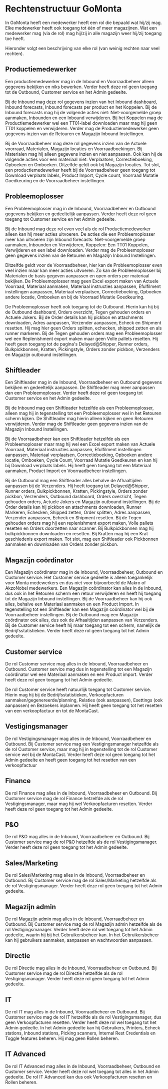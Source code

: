 # Rechtenstructuur GoMonta

In GoMonta heeft een medewerker heeft een rol die bepaald wat hij/zij mag. Elke medewerker heeft ook toegang tot één of meer magazijnen. Wat een medewerker mag (via de rol) mag hij/zij in alle magazijn weer hij/zij toegang toe heeft.

Hieronder volgt een beschrijving van elke rol (van weinig rechten naar veel rechten).

## Productiemedewerker

Een productiemedewerker mag in de Inbound en Voorraadbeheer alleen gegevens bekijken en niks bewerken. Verder heeft deze rol geen toegang tot de Outbound, Customer service en het Admin gedeelte.

Bij de Inbound mag deze rol gegevens inzien van het Inbound dashboard, Inbound forecasts, Inbound forecasts per product en het Koppelen. Bij de Inbound forecasts mag hij de volgende acties niet: Niet-voorgemelde groep aanmaken, Inbounden en een Inbound verwijderen. Bij het Koppelen mag de Productiemedewerker wel een TT01-label downloaden maar mag hij geen TT01 koppelen en verwijderen. Verder mag de Productiemedewerker geen gegevens inzien van de Retouren en Magazijn Inbound Instellingen.

Bij de Voorraadbeheer mag deze rol gegevens inzien van de Actuele voorraad, Materialen, Magazijn locaties en Voorraadboekingen. Bij Materialen mag hij alleen gegevens inzien en niet aanpassen. Ook kan hij de volgende acties voor een materiaal niet: Verplaatsen, Correctieboeking, Opboeken en Omboeken. Ditzelfde geldt ook bij Magazijn locaties. Tot slot, een productiemedewerker heeft bij de Voorraadbeheer geen toegang tot Download verplaats labels, Product Import, Cycle count, Voorraad Mutatie Goedkeuring en de Voorraadbeheer instellingen.

## Probleemoplosser

Een Probleemoplosser mag in de Inbound, Voorraadbeheer en Outbound gegevens bekijken en gedeeltelijk aanpassen. Verder heeft deze rol geen toegang tot Customer service en het Admin gedeelte.

Bij de Inbound mag deze rol even veel als de rol Productiemedewerker alleen kan hij meer acties uitvoeren. De acties die een Probleemoplosser meer kan uitvoeren zijn Inbound forecasts: Niet-voorgemelde groep aanmaken, Inbounden en Verwijderen, Koppelen: Een TT01 Koppelen, Verwijderen en een label downloaden. Verder mag de Probleemoplosser geen gegevens inzien van de Retouren en Magazijn Inbound Instellingen.

Ditzelfde geldt voor de Voorraadbeheer, hier kan de Probleemoplosser even veel inzien maar kan meer acties uitvoeren. Zo kan de Probleemoplosser bij Materialen de basis gegeven aanpassen en open orders per materiaal bekijken. De Probleemoplosser mag geen Excel export maken van Actuele Voorraad, Materiaal aanmaken, Materiaal instructies aanpassen, Efulfilment instellingen aanpassen, Materiaal verplaatsen, Correctieboeking, Opboeken andere locatie, Omboeken​ en bij de Voorraad Mutatie Goedkeuring.

De Probleemoplosser heeft ook toegang tot de Outbound. Hierin kan hij bij de Outbound dashboard, Orders overzicht, Tegen gehouden orders en Actuele Jokers. Bij de Order details kan hij pickbon en attachments downloaden, Adres aanpassen, Verzender aanpassen, Echeck en Shipment resetten. Hij mag hier geen Orders splitten, echecken, shipped zetten en als runner markeren. Bij de Tegen gehouden orders mag een Probleemoplosser wel een Replenishment export maken maar geen Volle pallets resetten. Hij heeft geen toegang tot de pagina's Delayed@Shipper, Runner orders, Bulkpickbonnen, Kratten, Pickingstyle, Orders zonder pickbon, Verzenders en Magazijn outbound instellingen.

## Shiftleader

Een Shiftleader mag in de Inbound, Voorraadbeheer en Outbound gegevens bekijken en gedeeltelijk aanpassen. De Shiftleader mag meer aanpassen dan een Probleemoplosser. Verder heeft deze rol geen toegang tot Customer service en het Admin gedeelte.

Bij de Inbound mag een Shiftleader hetzelfde als een Probleemoplosser, alleen mag hij in tegenstelling tot een Probleemoplosser wel in het Retouren scherm kijken. De Shiftleader mag hierin alleen kijken en geen Retouren verwijderen. Verder mag de Shiftleader geen gegevens inzien van de Magazijn Inbound Instellingen.

Bij de Voorraadbeheer kan een Shiftleader hetzelfde als een Probleemoplosser maar mag hij wel een Excel export maken van Actuele Voorraad, Materiaal instructies aanpassen, Efulfilment instellingen aanpassen, Materiaal verplaatsen, Correctieboeking, Opboeken andere locatie, Omboeken, Cycle Count, Voorraad Mutatie Goedkeuren en kan hij bij Download verplaats labels. Hij heeft geen toegang tot een Materiaal aanmaken, Product Import en Voorraadbeheer instellingen.

Bij de Outbound mag een Shiftleader alles behalve de Afhaaltijden aanpassen bij de Verzenders. Hij heeft toegang tot Delayed@Shipper, Runner orders, Bulkpickbonnen, Kratten, Pickingstyle, Orders zonder pickbon, Verzenders, Outbound dashboard, Orders overzicht, Tegen gehouden orders, Actuele Jokers en Magazijn outbound instellingen. Bij de Order details kan hij pickbon en attachments downloaden, Runner Markeren, Echecken, Shipped zetten, Order splitten, Adres aanpassen, Verzender aanpassen, Echeck en Shipment resetten. Bij de Tegen gehouden orders mag hij een replenishment export maken, Volle pallets resetten en Orders doorzetten naar scanner. Bij Bulkpickbonnen mag hij bulkpickbonnen downloaden en resetten. Bij Kratten mag hij een Krat geschiedenis export maken. Tot slot, mag een Shiftleader ook Pickbonnen aanmaken en downloaden van Orders zonder pickbon.

## Magazijn coördinator

Een Magazijn coördinator mag in de Inbound, Voorraadbeheer, Outbound en Customer service. Het Customer service gedeelte is alleen toegankelijk voor Monta medewerkers en dus niet voor bijvoorbeeld de Makro of AkzoNobel medewerkers. Een Magazijn coördinator kan alles in de Inbound, dus ook in het Retouren scherm een retour verwijderen en heeft hij toegang tot de Magazijn Inbound instellingen. Bij de Voorraadbeheer kan hij ook alles, behalve een Materiaal aanmaken en een Product Import. In tegenstelling tot een Shiftleader kan een Magazijn coördinator wel bij de Voorraadbeheer instellingen. Bij de Outbound mag een Magazijn coördinator ook alles, dus ook de Afhaaltijden aanpassen van Verzenders. Bij de Customer service heeft hij maar toegang tot een scherm, namelijk de Bedrijfsstatistieken. Verder heeft deze rol geen toegang tot het Admin gedeelte.

## Customer service

De rol Customer service mag alles in de Inbound, Voorraadbeheer en Outbound. Customer service mag dus in tegenstelling tot een Magazijn coördinator wel een Materiaal aanmaken en een Product import. Verder heeft deze rol geen toegang tot het Admin gedeelte.

De rol Customer service heeft natuurlijk toegang tot Customer service. Hierin mag hij bij de Bedrijfsstatistieken, Verkoopfacturen aanmaken/gegenereerde/planning, Relaties (ook aanpassen), Esettings (ook aanpassen) en Bezoekers inplannen. Hij heeft geen toegang tot het resetten van een verkoopfactuur en tot de MontaCast.

## Vestigingsmanager

De rol Vestigingsmanager mag alles in de Inbound, Voorraadbeheer en Outbound. Bij Customer service mag een Vestigingsmanager hetzelfde als de rol Customer service, maar mag hij in tegenstelling tot de rol Customer service wel bij de MontaCast. Verder heeft deze rol geen toegang tot het Admin gedeelte en heeft geen toegang tot het resetten van een verkoopfactuur

## Finance

De rol Finance mag alles in de Inbound, Voorraadbeheer en Outbound. Bij Customer service mag de rol Finance hetzelfde als de rol Vestigingsmanager, maar mag hij wel Verkoopfacturen resetten. Verder heeft deze rol geen toegang tot het Admin gedeelte.

## P&O

De rol P&O mag alles in de Inbound, Voorraadbeheer en Outbound. Bij Customer service mag de rol P&O hetzelfde als de rol Vestigingsmanager. Verder heeft deze rol geen toegang tot het Admin gedeelte.

## Sales/Marketing

De rol Sales/Marketing mag alles in de Inbound, Voorraadbeheer en Outbound. Bij Customer service mag de rol Sales/Marketing hetzelfde als de rol Vestigingsmanager. Verder heeft deze rol geen toegang tot het Admin gedeelte.

## Magazijn admin

De rol Magazijn admin mag alles in de Inbound, Voorraadbeheer en Outbound. Bij Customer service mag de rol Magazijn admin hetzelfde als de rol Vestigingsmanager. Verder heeft deze rol wel toegang tot het Admin gedeelte, waarin hij bij het Gebruikersbeheer kan. In het Gebruikersbeheer kan hij gebruikers aanmaken, aanpassen en wachtwoorden aanpassen.

## Directie

De rol Directie mag alles in de Inbound, Voorraadbeheer en Outbound. Bij Customer service mag de rol Directie hetzelfde als de rol Vestigingsmanager. Verder heeft deze rol geen toegang tot het Admin gedeelte.

## IT

De rol IT mag alles in de Inbound, Voorraadbeheer en Outbound. Bij Customer service mag de rol IT hetzelfde als de rol Vestigingsmanager, dus geen Verkoopfacturen resetten. Verder heeft deze rol wel toegang tot het Admin gedeelte. In het Admin gedeelte kan hij Gebruikers, Printers, Echeck stations, Inbound stations, Picking scanners, Internal Rest Credentials en Toggle features beheren. Hij mag geen Rollen beheren.

## IT Advanced

De rol IT Advanced mag alles in de Inbound, Voorraadbeheer, Outbound en Customer service. Verder heeft deze rol wel toegang tot alles in het Admin gedeelte. De rol IT Advanced kan dus ook Verkoopfacturen resetten en Rollen beheren.

​
